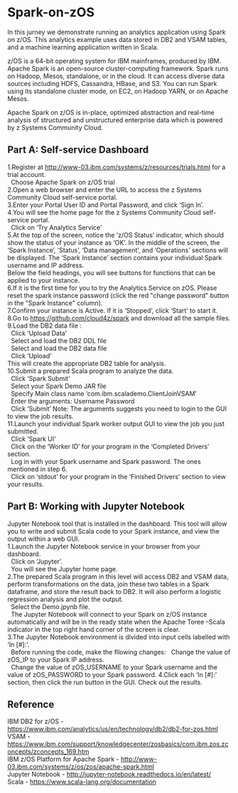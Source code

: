 # Spark-on-zOS
In this jurney we demonstrate running an analytics application using Spark on z/OS. This analytics example uses data stored in DB2 and VSAM tables, and a machine learning application written in Scala. 

z/OS is a 64-bit operating system for IBM mainframes, produced by IBM.
Apache Spark is an open-source cluster-computing framework.
Spark runs on Hadoop, Mesos, standalone, or in the cloud. It can access diverse data sources including HDFS, Cassandra, HBase, and S3. You can run Spark using its standalone cluster mode, on EC2, on Hadoop YARN, or on Apache Mesos.

Apache Spark on z/OS is in-place, optimized abstraction and real-time analysis of structured and unstructured enterprise data which is powered by z Systems Community Cloud.

## Part A: Self-service Dashboard
1.Register at http://www-03.ibm.com/systems/z/resources/trials.html for a trial account.   
&nbsp;&nbsp;Choose Apache Spark on z/OS trial   
2.Open a web browser and enter the URL to access the z Systems Community Cloud self-service portal.   
3.Enter your Portal User ID and Portal Password, and click ‘Sign In’.  
4.You will see the home page for the z Systems Community Cloud self-service portal.  
&nbsp;&nbsp;Click on ‘Try Analytics Service’   
5.At the top of the screen, notice the ‘z/OS Status’ indicator, which should show the status of your instance as ‘OK’. In the middle of the screen, the ‘Spark Instance’, ‘Status’, ‘Data management’, and ‘Operations’ sections will be displayed. The ‘Spark Instance’ section contains your individual Spark username and IP address.   
Below the field headings, you will see buttons for functions that can be applied to your instance.   
6.If it is the first time for you to try the Analytics Service on zOS. Please reset the spark instance password (click the red "change password" button in the "Spark Instance" column).    
7.Confirm your instance is Active. If it is ‘Stopped’, click ‘Start’ to start it.   
8.Go to https://github.com/cloud4z/spark and download all the sample files.   
9.Load the DB2 data file :   
&nbsp;&nbsp;Click ‘Upload Data’    
&nbsp;&nbsp;Select and load the DB2 DDL file   
&nbsp;&nbsp;Select and load the DB2 data file   
&nbsp;&nbsp;Click ‘Upload’   
This will create the appropriate DB2 table for analysis.   
10.Submit a prepared Scala program to analyze the data.    
&nbsp;&nbsp;Click ‘Spark Submit’    
&nbsp;&nbsp;Select your Spark Demo JAR file   
&nbsp;&nbsp;Specify Main class name ‘com.ibm.scalademo.ClientJoinVSAM’   
&nbsp;&nbsp;Enter the arguments: Username Password   
&nbsp;&nbsp;Click ‘Submit’ 
Note: The arguments suggests you need to login to the GUI to view the job results.    
11.Launch your individual Spark worker output GUI to view the job you just submitted.   
&nbsp;&nbsp;Click ‘Spark UI’     
&nbsp;&nbsp;Click on the ‘Worker ID’ for your program in the ‘Completed Drivers’ section.   
&nbsp;&nbsp;Log in with your Spark username and Spark password. The ones mentioned in step 6.  
&nbsp;&nbsp;Click on ‘stdout’ for your program in the ‘Finished Drivers’ section to view your results.  
  
## Part B: Working with Jupyter Notebook
Jupyter Notebook tool that is installed in the dashboard. This tool will allow you to write and submit Scala code to your Spark instance, and view the output within a web GUI.  
1.Launch the Jupyter Notebook service in your browser from your dashboard.   
&nbsp;&nbsp;Click on ‘Jupyter’.   
&nbsp;&nbsp;You will see the Jupyter home page.      
2.The prepared Scala program in this level will access DB2 and VSAM data, perform transformations on the data, join these two tables in a Spark dataframe, and store the result back to DB2. It will also perform a logistic regression analysis and plot the output.   
&nbsp;&nbsp;Select the Demo.jpynb file.   
&nbsp;&nbsp;The Jupyter Notebook will connect to your Spark on z/OS instance automatically and will be in the ready state when the Apache Toree –Scala indicator in the top right hand corner of the screen is clear.   
3.The Jupyter Notebook environment is divided into input cells labelled with ‘In [#]:’.  
&nbsp;&nbsp;Before running the code, make the fllowing changes:
&nbsp;&nbsp;Change the value of zOS_IP to your Spark IP address.  
&nbsp;&nbsp;Change the value of zOS_USERNAME to your Spark username and the value of zOS_PASSWORD to your Spark password. 
4.Click each ‘In [#]:’ section, then click the run button in the GUI. Check out the results.

## Reference
IBM DB2 for z/OS - https://www.ibm.com/analytics/us/en/technology/db2/db2-for-zos.html   
VSAM - https://www.ibm.com/support/knowledgecenter/zosbasics/com.ibm.zos.zconcepts/zconcepts_169.htm   
IBM z/OS Platform for Apache Spark - http://www-03.ibm.com/systems/z/os/zos/apache-spark.html   
Jupyter Notebook - http://jupyter-notebook.readthedocs.io/en/latest/   
Scala - https://www.scala-lang.org/documentation   

